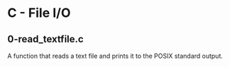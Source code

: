# C - File I/O
## 0-read_textfile.c
A function that reads a text file and prints it to the POSIX standard output.
